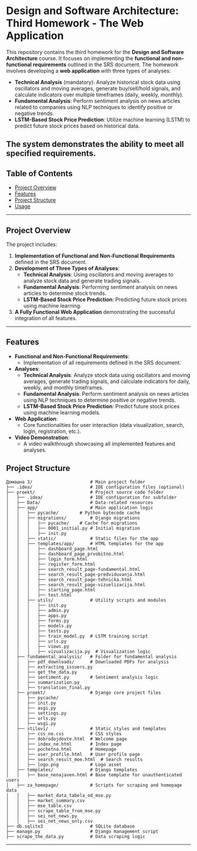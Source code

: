 # Design and Software Architecture: Third Homework - The Web Application

This repository contains the third homework for the **Design and Software Architecture** course. It focuses on implementing the **functional and non-functional requirements** outlined in the SRS document. The homework involves developing a **web application** with three types of analyses:

- **Technical Analysis** (mandatory): Analyze historical stock data using oscillators and moving averages, generate buy/sell/hold signals, and calculate indicators over multiple timeframes (daily, weekly, monthly).
- **Fundamental Analysis**: Perform sentiment analysis on news articles related to companies using NLP techniques to identify positive or negative trends.
- **LSTM-Based Stock Price Prediction**: Utilize machine learning (LSTM) to predict future stock prices based on historical data.

The system demonstrates the ability to meet all specified requirements.
---

## Table of Contents

- [Project Overview](#project-overview)
- [Features](#features)
- [Project Structure](#project-structure)
- [Usage](#usage)

---

## Project Overview

The project includes:

1. **Implementation of Functional and Non-Functional Requirements** defined in the SRS document.
2. **Development of Three Types of Analyses**:
   - **Technical Analysis**: Using oscillators and moving averages to analyze stock data and generate trading signals.
   - **Fundamental Analysis**: Performing sentiment analysis on news articles to determine stock trends.
   - **LSTM-Based Stock Price Prediction**: Predicting future stock prices using machine learning.
3. **A Fully Functional Web Application** demonstrating the successful integration of all features.

---

## Features

- **Functional and Non-Functional Requirements**:
  - Implementation of all requirements defined in the SRS document.
- **Analyses**:
  - **Technical Analysis**: Analyze stock data using oscillators and moving averages, generate trading signals, and calculate indicators for daily, weekly, and monthly timeframes.
  - **Fundamental Analysis**: Perform sentiment analysis on news articles using NLP techniques to determine positive or negative trends.
  - **LSTM-Based Stock Price Prediction**: Predict future stock prices using machine learning models.
- **Web Application**:
  - Core functionalities for user interaction (data visualization, search, login, registration, etc.).
- **Video Demonstration**:
  - A video walkthrough showcasing all implemented features and analyses.

## Project Structure

```
Домашна 3/                      # Main project folder
├── .idea/                      # IDE configuration files (optional)
├── proekt/                     # Project source code folder
│   ├── .idea/                  # IDE configuration for subfolder
│   ├── Data/                   # Data-related resources
│   ├── app/                    # Main application logic
│   │   ├── pycache/        # Python bytecode cache
│   │   ├── migrations/         # Django migrations
│   │   │   ├── pycache/    # Cache for migrations
│   │   │   ├── 0001_initial.py # Initial migration
│   │   │   ├── init.py
│   │   ├── static/             # Static files for the app
│   │   ├── templates/app/      # HTML templates for the app
│   │   │   ├── dashboard_page.html
│   │   │   ├── dashboard_page_prvobitno.html
│   │   │   ├── login_form.html
│   │   │   ├── register_form.html
│   │   │   ├── search_result_page-fundamental.html
│   │   │   ├── search_result_page-predviduvanja.html
│   │   │   ├── search_result_page-tehnicka.html
│   │   │   ├── search_result_page-vizuelizacija.html
│   │   │   ├── starting_page.html
│   │   │   ├── test.html
│   │   ├── utils/              # Utility scripts and modules
│   │   │   ├── init.py
│   │   │   ├── admin.py
│   │   │   ├── apps.py
│   │   │   ├── forms.py
│   │   │   ├── models.py
│   │   │   ├── tests.py
│   │   │   ├── train_model.py  # LSTM training script
│   │   │   ├── urls.py
│   │   │   ├── views.py
│   │   │   ├── vizualizacija.py  # Visualization logic
│   ├── fundamental_analysis/   # Folder for fundamental analysis
│   │   ├── pdf_downloads/      # Downloaded PDFs for analysis
│   │   ├── extracting_issuers.py
│   │   ├── get_the_data.py
│   │   ├── sentiment.py        # Sentiment analysis logic
│   │   ├── summarization.py
│   │   ├── translation_final.py
│   ├── proekt/                 # Django core project files
│   │   ├── pycache/
│   │   ├── init.py
│   │   ├── asgi.py
│   │   ├── settings.py
│   │   ├── urls.py
│   │   ├── wsgi.py
│   ├── stilovi/                # Static styles and templates
│   │   ├── css_ne.css          # CSS styles
│   │   ├── dobrodojdovte.html  # Welcome page
│   │   ├── index_ne.html       # Index page
│   │   ├── pochetna.html       # Homepage
│   │   ├── user_profile.html   # User profile page
│   │   ├── search_result_moe.html  # Search results
│   │   ├── logo.png            # Logo asset
│   ├── templates/              # Django templates
│   │   ├── base_nenajaven.html # Base template for unauthenticated users
│   ├── za_homepage/            # Scripts for scraping and homepage data
│   │   ├── market_data_tabela_od_mse.py
│   │   ├── market_summary.csv
│   │   ├── mse_table.csv
│   │   ├── scrape_table_from_mse.py
│   │   ├── sei_net_news.py
│   │   ├── sei_net_news_only.csv
├── db.sqlite3                  # SQLite database
├── manage.py                   # Django management script
├── scrape_the_data.py          # Data scraping logic
```

---

